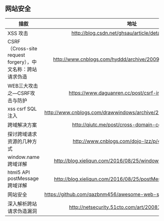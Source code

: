  
## 网站安全
| 描叙          | 地址           |
| ------------- |:-------------:| 
|XSS 攻击|http://blog.csdn.net/ghsau/article/details/17027893|
|CSRF（Cross-site request forgery），中文名称：跨站请求伪造|http://www.cnblogs.com/hyddd/archive/2009/04/09/1432744.html|
|WEB三大攻击之—CSRF攻击与防护|https://www.daguanren.cc/post/csrf-introduction.html|
|xss csrf SQL注入|http://www.cnblogs.com/drawwindows/archive/2013/03/11/2954259.html|
|跨域解决方案|http://qiutc.me/post/cross-domain-collections.html|
|探讨跨域请求资源的几种方式|http://www.cnblogs.com/dojo-lzz/p/4265637.html|
|window.name跨域详解|http://blog.xieliqun.com/2016/08/25/windowName-cross-domain/|
|html5 API postMessage跨域详解|http://blog.xieliqun.com/2016/08/25/postMessage-cross-domain/|
|网站安全|https://github.com/qazbnm456/awesome-web-security#introductions-xss|
|深入解析跨站请求伪造漏洞|http://netsecurity.51cto.com/art/200812/102951.htm|
